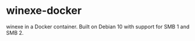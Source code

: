# winexe-docker

winexe in a Docker container. Built on Debian 10 with support for SMB 1 and SMB 2.
